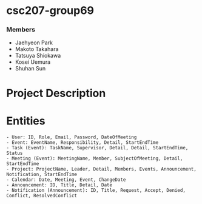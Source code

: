 # csc207-group69

### Members
- Jaehyeon Park
- Makoto Takahara
- Tatsuya Shiokawa
- Kosei Uemura
- Shuhan Sun
# Project Description
# Entities
    - User: ID, Role, Email, Password, DateOfMeeting
    - Event: EventName, Responsibility, Detail, StartEndTime
    - Task (Event): TaskName, Supervisor, Detail, Detail, StartEndTime, Status
    - Meeting (Event): MeetingName, Member, SubjectOfMeeting, Detail, StartEndTime
    - Project: ProjectName, Leader, Detail, Members, Events, Announcement, Notification, StartEndTime
    - Calendar: Date, Meeting, Event, ChangeDate
    - Announcement: ID, Title, Detail, Date
    - Notification (Announcement): ID, Title, Request, Accept, Denied, Conflict, ResolvedConflict